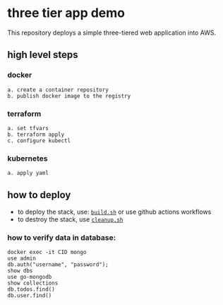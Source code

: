 # three tier app demo

This repository deploys a simple three-tiered web application into AWS.

## high level steps

### docker
    a. create a container repository
    b. publish docker image to the registry

### terraform
    a. set tfvars
    b. terraform apply
    c. configure kubectl

### kubernetes
    a. apply yaml

## how to deploy
- to deploy the stack, use: [`build.sh`](./build.sh) or use github actions workflows
- to destroy the stack, use [`cleanup.sh`](./cleanup.sh)

### how to verify data in database:
```
docker exec -it CID mongo
use admin
db.auth("username", "password");
show dbs
use go-mongodb
show collections
db.todos.find()
db.user.find()
```
